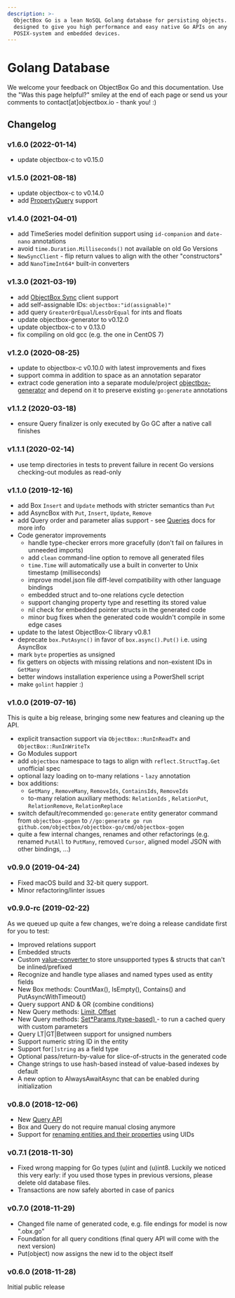 ```yaml
---
description: >-
  ObjectBox Go is a lean NoSQL Golang database for persisting objects. It is
  designed to give you high performance and easy native Go APIs on any
  POSIX-system and embedded devices.
---
```


# Golang Database

We welcome your feedback on ObjectBox Go and this documentation. Use the "Was this page helpful?" smiley at the end of each page or send us your comments to contact\[at]objectbox.io - thank you! :)

## Changelog

### v1.6.0 (2022-01-14)

* update objectbox-c to v0.15.0

### v1.5.0 (2021-08-18)

* update objectbox-c to v0.14.0
* add [PropertyQuery](queries.md#propertyquery) support

### v1.4.0 (2021-04-01)

* add TimeSeries model definition support using `id-companion` and `date-nano` annotations
* avoid `time.Duration.Milliseconds()` not available on old Go Versions
* `NewSyncClient` - flip return values to align with the other "constructors"
* add `NanoTimeInt64*` built-in converters

### v1.3.0 (2021-03-19)

* add [ObjectBox Sync](https://objectbox.io/sync/) client support
* add self-assignable IDs: `objectbox:"id(assignable)"`
* add query `GreaterOrEqual`/`LessOrEqual` for ints and floats
* update objectbox-generator to v0.12.0
* update objectbox-c to v 0.13.0
* fix compiling on old gcc (e.g. the one in CentOS 7)

### v1.2.0 (2020-08-25)

* update to objectbox-c v0.10.0 with latest improvements and fixes
* support comma in addition to space as an annotation separator
* extract code generation into a separate module/project [objectbox-generator](https://app.gitbook.com/s/-LR89ifsSca2Mcwcn53Q/github.com/objectbox/objectbox-generator) and depend on it to preserve existing `go:generate` annotations

### v1.1.2 (2020-03-18)

* ensure Query finalizer is only executed by Go GC after a native call finishes

### v1.1.1 (2020-02-14)

* use temp directories in tests to prevent failure in recent Go versions checking-out modules as read-only

### v1.1.0 (2019-12-16)

* add Box `Insert` and `Update` methods with stricter semantics than `Put`
* add AsyncBox with `Put`, `Insert`, `Update`, `Remove`
* add Query order and parameter alias support - see [Queries](queries.md) docs for more info
* Code generator improvements
  * handle type-checker errors more gracefully (don't fail on failures in unneeded imports)&#x20;
  * add `clean` command-line option to remove all generated files
  * `time.Time` will automatically use a built in converter to Unix timestamp (milliseconds)
  * improve model.json file diff-level compatibility with other language bindings
  * embedded struct and to-one relations cycle detection
  * support changing property type and resetting its stored value
  * nil check for embedded pointer structs in the generated code
  * minor bug fixes when the generated code wouldn't compile in some edge cases
* update to the latest ObjectBox-C library v0.8.1
* deprecate `box.PutAsync()` in favor of `box.async().Put()` i.e. using AsyncBox
* mark `byte` properties as unsigned
* fix getters on objects with missing relations and non-existent IDs in `GetMany`
* better windows installation experience using a PowerShell script
* make `golint` happier :)

### v1.0.0 (2019-07-16)

This is quite a big release, bringing some new features and cleaning up the API.

* explicit transaction support via `ObjectBox::RunInReadTx` and `ObjectBox::RunInWriteTx`
* Go Modules support
* add `objectbox` namespace to tags to align with `reflect.StructTag.Get` unofficial spec
* optional lazy loading on to-many relations - `lazy` annotation
* box additions:
  * `GetMany` , `RemoveMany`, `RemoveIds`, `ContainsIds`, `RemoveIds`
  * to-many relation auxiliary methods: `RelationIds` , `RelationPut`, `RelationRemove`, `RelationReplace`
* switch default/recommended `go:generate` entity generator command from `objectbox-gogen` to  `//go:generate go run github.com/objectbox/objectbox-go/cmd/objectbox-gogen`
* quite a few internal changes, renames and other refactorings (e.g. renamed `PutAll` to `PutMany`, removed `Cursor`, aligned model JSON with other bindings, ...)

### v0.9.0 (2019-04-24)

* Fixed macOS build and 32-bit query support.
* Minor refactoring/linter issues

### v0.9.0-rc (2019-02-22)

As we queued up quite a few changes, we're doing a release candidate first for you to test:

* Improved relations support
* Embedded structs
* Custom [value-converter ](custom-types.md)to store unsupported types & structs that can't be inlined/prefixed
* Recognize and handle type aliases and named types used as entity fields
* New Box methods: CountMax(), IsEmpty(), Contains() and PutAsyncWithTimeout()
* Query support AND & OR (combine conditions)
* New Query methods: [Limit, Offset](queries.md#limit-offset-and-pagination)
* New Query methods: [Set\*Params (type-based) ](queries.md#reusing-queries-and-parameters)- to run a cached query with custom  parameters
* Query LT|GT|Between support for unsigned numbers
* Support numeric string ID in the entity
* Support for`[]string` as a field type
* Optional pass/return-by-value for slice-of-structs in the generated code
* Change strings to use hash-based instead of value-based indexes by default
* A new option to AlwaysAwaitAsync that can be enabled during initialization

### v0.8.0 (2018-12-06)

* New [Query API](queries.md)
* Box and Query do not require manual closing anymore
* Support for [renaming entities and their properties](schema-changes.md) using UIDs

### v0.7.1 (2018-11-30)

* Fixed wrong mapping for Go types (u)int and (u)int8. Luckily we noticed this very early: if you used those types in previous versions, please delete old database files.
* Transactions are now safely aborted in case of panics

### v0.7.0 (2018-11-29)

* Changed file name of generated code, e.g. file endings for model is now ".obx.go"
* Foundation for all query conditions (final query API will come with the next version)
* Put(object) now assigns the new id to the object itself

### v0.6.0 (2018-11-28)

Initial public release
